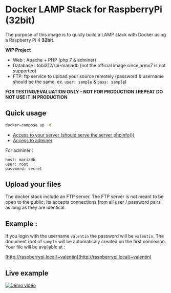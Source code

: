 # Docker LAMP Stack for RaspberryPi (32bit)

The purpose of this image is to quicly build a LAMP stack with Docker using a Raspberry Pi 4 **32bit**.

**WIP Project**

- Web : Apache + PHP (php 7 & adminer)
- Database : tobi312/rpi-mariadb (not the official image since armv7 is not supported)
- FTP: ftp service to upload your source remotely (password & username should be the same, ex. `user: sample` & `pass: sample`)

**FOR TESTING/EVALUATION ONLY - NOT FOR PRODUCTION**
**I REPEAT DO NOT USE IT IN PRODUCTION**

## Quick usage

```sh
docker-compose up -d
```

- [Access to your server (should serve the server phpinfo())](http://raspberrypi.local/)
- [Access to adminer](http://raspberrypi.local/adminer/)

For adminer :

```
host: mariadb
user: root
password: secret
```

## Upload your files

The docker stack include an FTP server. The FTP server is not meant to be open to the public; Its accepts connections from all user / password pairs as long as they are identical.

## Example :

If you login with the username `valentin` the password will be `valentin`. The document root of `sample` will be automaticaly created on the first connexion. Your file will be available at :

[http://raspberrypi.local/~valentin](http://raspberrypi.local/~valentin)

## Live example

[![Démo vidéo](https://img.youtube.com/vi/yYruyRbhyPU/0.jpg)](https://www.youtube.com/watch?v=yYruyRbhyPU)
